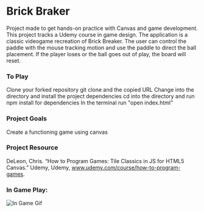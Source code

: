 # Brick Braker

 Project made to get hands-on practice with Canvas and game development. This project tracks a Udemy course in game design. The application is a classic videogame recreation of Brick Breaker. The user can control the paddle with the mouse tracking motion and use the paddle to direct the ball placement. If the player loses or the ball goes out of play, the board will reset. 

### To Play 
Clone your forked repository
git clone and the copied URL
Change into the directory and install the project dependencies
cd into the directory and run npm install for dependencies
In the terminal run "open index.html"

### Project Goals
Create a functioning game using canvas


### Project Resource 
DeLeon, Chris. “How to Program Games: Tile Classics in JS for HTML5 Canvas.” Udemy, Udemy, www.udemy.com/course/how-to-program-games.

### In Game Play:

![In Game Gif](https://user-images.githubusercontent.com/54221369/118868249-34cc9400-b8a1-11eb-9a67-9cdf227fa570.gif)

